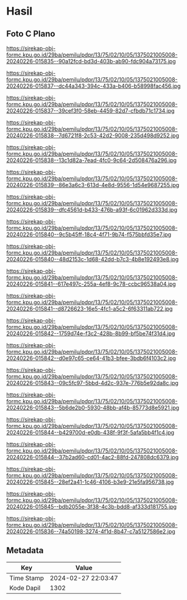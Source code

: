 # Hasil

## Foto C Plano

https://sirekap-obj-formc.kpu.go.id/29ba/pemilu/pdpr/13/75/02/10/05/1375021005008-20240226-015835--90a12fcd-bd3d-403b-ab90-fdc904a73175.jpg

https://sirekap-obj-formc.kpu.go.id/29ba/pemilu/pdpr/13/75/02/10/05/1375021005008-20240226-015837--dc44a343-394c-433a-b406-b58998fac456.jpg

https://sirekap-obj-formc.kpu.go.id/29ba/pemilu/pdpr/13/75/02/10/05/1375021005008-20240226-015837--39cef3f0-58eb-4459-82d7-cfbdb71c1734.jpg

https://sirekap-obj-formc.kpu.go.id/29ba/pemilu/pdpr/13/75/02/10/05/1375021005008-20240226-015838--7d6721f8-2c53-42d2-9008-235d498d9252.jpg

https://sirekap-obj-formc.kpu.go.id/29ba/pemilu/pdpr/13/75/02/10/05/1375021005008-20240226-015838--13c1d82a-7ead-4fc0-9c64-2d508476a296.jpg

https://sirekap-obj-formc.kpu.go.id/29ba/pemilu/pdpr/13/75/02/10/05/1375021005008-20240226-015839--86e3a6c3-613d-4e8d-9556-1d54e9687255.jpg

https://sirekap-obj-formc.kpu.go.id/29ba/pemilu/pdpr/13/75/02/10/05/1375021005008-20240226-015839--dfc4561d-b433-476b-a93f-6c01962d333d.jpg

https://sirekap-obj-formc.kpu.go.id/29ba/pemilu/pdpr/13/75/02/10/05/1375021005008-20240226-015840--9c5b45ff-18c4-4f71-9b74-f575bbfd35e7.jpg

https://sirekap-obj-formc.kpu.go.id/29ba/pemilu/pdpr/13/75/02/10/05/1375021005008-20240226-015840--48d2153c-1d68-42dd-b7c3-4b8e192493e8.jpg

https://sirekap-obj-formc.kpu.go.id/29ba/pemilu/pdpr/13/75/02/10/05/1375021005008-20240226-015841--617e497c-255a-4ef8-9c78-ccbc96538a04.jpg

https://sirekap-obj-formc.kpu.go.id/29ba/pemilu/pdpr/13/75/02/10/05/1375021005008-20240226-015841--d8726623-16e5-4fc1-a5c2-6f63311ab722.jpg

https://sirekap-obj-formc.kpu.go.id/29ba/pemilu/pdpr/13/75/02/10/05/1375021005008-20240226-015842--1759d74e-f3c2-428b-8b99-bf5be74f31d4.jpg

https://sirekap-obj-formc.kpu.go.id/29ba/pemilu/pdpr/13/75/02/10/05/1375021005008-20240226-015842--d0e97c65-ce64-41b3-bfee-3bdb6f4103c2.jpg

https://sirekap-obj-formc.kpu.go.id/29ba/pemilu/pdpr/13/75/02/10/05/1375021005008-20240226-015843--09c5fc97-5bbd-4d2c-937e-776b5e92da8c.jpg

https://sirekap-obj-formc.kpu.go.id/29ba/pemilu/pdpr/13/75/02/10/05/1375021005008-20240226-015843--5b6de2b0-5930-48bb-af4b-85773d8e5921.jpg

https://sirekap-obj-formc.kpu.go.id/29ba/pemilu/pdpr/13/75/02/10/05/1375021005008-20240226-015844--b429700d-e0db-438f-9f3f-5afa5bb4f1c4.jpg

https://sirekap-obj-formc.kpu.go.id/29ba/pemilu/pdpr/13/75/02/10/05/1375021005008-20240226-015844--37b2ad60-cd01-4ac2-88fd-247808dc6379.jpg

https://sirekap-obj-formc.kpu.go.id/29ba/pemilu/pdpr/13/75/02/10/05/1375021005008-20240226-015845--28ef2a41-1c46-4106-b3e9-21e5fa956738.jpg

https://sirekap-obj-formc.kpu.go.id/29ba/pemilu/pdpr/13/75/02/10/05/1375021005008-20240226-015845--bdb2055e-3f38-4c3b-bdd8-af333d181755.jpg

https://sirekap-obj-formc.kpu.go.id/29ba/pemilu/pdpr/13/75/02/10/05/1375021005008-20240226-015836--74a50198-3274-4f1d-8b47-c7a5127586e2.jpg


## Metadata

| Key        | Value               |
| ---------- | ------------------- |
| Time Stamp | 2024-02-27 22:03:47 |
| Kode Dapil | 1302                |



